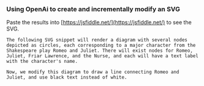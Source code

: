 ### Using OpenAi to create and incrementally modify an SVG


Paste the results into [https://jsfiddle.net/](https://jsfiddle.net/) to see the SVG.

```
The following SVG snippet will render a diagram with several nodes depicted as circles, each corresponding to a major character from the Shakespeare play Romeo and Juliet. There will exist nodes for Romeo, Juliet, Friar Lawrence, and the Nurse, and each will have a text label with the character's name.
```

```
Now, we modify this diagram to draw a line connecting Romeo and Juliet, and use black text instead of white.
```


